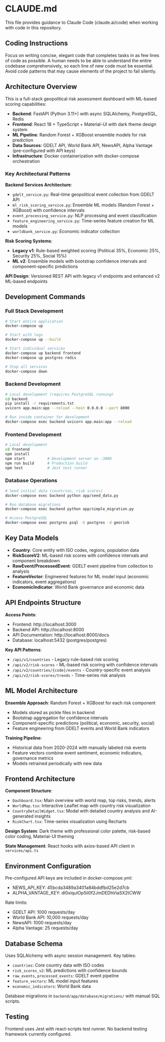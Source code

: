 # CLAUDE.md

This file provides guidance to Claude Code (claude.ai/code) when working with code in this repository.

## Coding Instructions
Focus on writing concise, elegant code that completes tasks in as few lines of code as possible.  A human needs to be able to understand the entire codebase comprehensively, so each line of new code must be essential. Avoid code patterns that may cause elements of the project to fail silently.

## Architecture Overview

This is a full-stack geopolitical risk assessment dashboard with ML-based scoring capabilities:

- **Backend**: FastAPI (Python 3.11+) with async SQLAlchemy, PostgreSQL, Redis
- **Frontend**: React 18 + TypeScript + Material-UI with dark theme design system
- **ML Pipeline**: Random Forest + XGBoost ensemble models for risk prediction
- **Data Sources**: GDELT API, World Bank API, NewsAPI, Alpha Vantage (pre-configured with API keys)
- **Infrastructure**: Docker containerization with docker-compose orchestration

### Key Architectural Patterns

**Backend Services Architecture**:
- `gdelt_service.py`: Real-time geopolitical event collection from GDELT API
- `ml_risk_scoring_service.py`: Ensemble ML models (Random Forest + XGBoost) with confidence intervals
- `event_processing_service.py`: NLP processing and event classification
- `feature_engineering_service.py`: Time-series feature creation for ML models
- `worldbank_service.py`: Economic indicator collection

**Risk Scoring Systems**:
- **Legacy v1**: Rule-based weighted scoring (Political 35%, Economic 25%, Security 25%, Social 15%)
- **ML v2**: Ensemble models with bootstrap confidence intervals and component-specific predictions

**API Design**: Versioned REST API with legacy v1 endpoints and enhanced v2 ML-based endpoints

## Development Commands

### Full Stack Development
```bash
# Start entire application
docker-compose up

# Start with logs
docker-compose up --build

# Start individual services
docker-compose up backend frontend
docker-compose up postgres redis

# Stop all services
docker-compose down
```

### Backend Development
```bash
# Local development (requires PostgreSQL running)
cd backend
pip install -r requirements.txt
uvicorn app.main:app --reload --host 0.0.0.0 --port 8000

# Run inside container for development
docker-compose exec backend uvicorn app.main:app --reload
```

### Frontend Development  
```bash
# Local development
cd frontend
npm install
npm start          # Development server on :3000
npm run build      # Production build
npm test           # Jest test runner
```

### Database Operations
```bash
# Seed initial data (countries, risk scores)
docker-compose exec backend python app/seed_data.py

# Run database migrations
docker-compose exec backend python app/simple_migration.py

# Access PostgreSQL
docker-compose exec postgres psql -U postgres -d georisk
```

## Key Data Models

- **Country**: Core entity with ISO codes, regions, population data
- **RiskScoreV2**: ML-based risk scores with confidence intervals and component breakdown
- **RawEvent/ProcessedEvent**: GDELT event pipeline from collection to analysis
- **FeatureVector**: Engineered features for ML model input (economic indicators, event aggregations)
- **EconomicIndicator**: World Bank governance and economic data

## API Endpoints Structure

**Access Points**:
- Frontend: http://localhost:3000
- Backend API: http://localhost:8000
- API Documentation: http://localhost:8000/docs
- Database: localhost:5432 (postgres/postgres)

**Key API Patterns**:
- `/api/v1/countries` - Legacy rule-based risk scoring
- `/api/v2/risk-scores` - ML-based risk scoring with confidence intervals
- `/api/v2/countries/{code}/events` - Country-specific event analysis
- `/api/v2/risk-scores/trends` - Time-series risk analysis

## ML Model Architecture

**Ensemble Approach**: Random Forest + XGBoost for each risk component
- Models stored as pickle files in backend
- Bootstrap aggregation for confidence intervals  
- Component-specific predictions (political, economic, security, social)
- Feature engineering from GDELT events and World Bank indicators

**Training Pipeline**: 
- Historical data from 2020-2024 with manually labeled risk events
- Feature vectors combine event sentiment, economic indicators, governance metrics
- Models retrained periodically with new data

## Frontend Architecture

**Component Structure**:
- `Dashboard.tsx`: Main overview with world map, top risks, trends, alerts
- `WorldMap.tsx`: Interactive Leaflet map with country risk visualization
- `CountryDetailWidget.tsx`: Modal with detailed country analysis and AI-generated insights
- `RiskChart.tsx`: Time-series visualization using Recharts

**Design System**: Dark theme with professional color palette, risk-based color coding, Material-UI theming

**State Management**: React hooks with axios-based API client in `services/api.ts`

## Environment Configuration

Pre-configured API keys are included in docker-compose.yml:
- NEWS_API_KEY: 45bcda3489a3401a84bddfbd25e2d7cb
- ALPHA_VANTAGE_KEY: dl0xiquIOp5il0f2JmDEDhViaSX2tCWW

Rate limits:
- GDELT API: 1000 requests/day
- World Bank API: 10,000 requests/day  
- NewsAPI: 1000 requests/day
- Alpha Vantage: 25 requests/day

## Database Schema

Uses SQLAlchemy with async session management. Key tables:
- `countries`: Core country data with ISO codes
- `risk_scores_v2`: ML predictions with confidence bounds
- `raw_events`, `processed_events`: GDELT event pipeline
- `feature_vectors`: ML model input features
- `economic_indicators`: World Bank data

Database migrations in `backend/app/database/migrations/` with manual SQL scripts.

## Testing

Frontend uses Jest with react-scripts test runner. No backend testing framework currently configured.